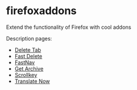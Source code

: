 # firefoxaddons
Extend the functionality of Firefox with cool addons

Description pages:

- [Delete Tab](https://addons.mozilla.org/nl/firefox/addon/delete-tab/)
- [Fast Delete](https://addons.mozilla.org/firefox/addon/fast-delete/)
- [FastNav](https://addons.mozilla.org/firefox/addon/fastnav/)
- [Get Archive](https://addons.mozilla.org/firefox/addon/get-archive/)
- [Scrollkey](https://addons.mozilla.org/firefox/addon/scrollkey/)
- [Translate Now](https://addons.mozilla.org/nl/firefox/addon/translate-now/)